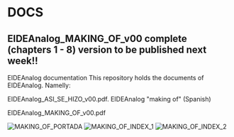 # DOCS

## EIDEAnalog_MAKING_OF_v00 complete (chapters 1 - 8) version to be published next week!!

EIDEAnalog documentation
This repository holds the documents of EIDEAnalog. Namelly:

EIDEAnalog_ASI_SE_HIZO_v00.pdf. EIDEAnalog "making of" (Spanish)

EIDEAnalog_MAKING_OF_v00.pdf

![MAKING_OF_PORTADA](https://user-images.githubusercontent.com/64075009/86229259-c0590b80-bb8f-11ea-805f-4f348224f566.jpeg)
![MAKING_OF_INDEX_1](https://user-images.githubusercontent.com/64075009/86229254-bfc07500-bb8f-11ea-99fb-32e6f2c4b2d0.jpeg)
![MAKING_OF_INDEX_2](https://user-images.githubusercontent.com/64075009/86229257-c0590b80-bb8f-11ea-828e-7860fe095d29.jpeg)
